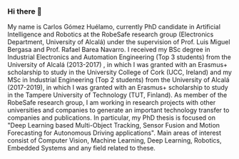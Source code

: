 ### Hi there 👋

My name is Carlos Gómez Huélamo, currently PhD candidate in Artificial Intelligence and Robotics at the RobeSafe research group (Electronics Department, University of Alcalá) under the supervision of Prof. Luis Miguel Bergasa and Prof. Rafael Barea Navarro. I received my BSc degree in Industrial Electronics and Automation Engineering (Top 3 students) from the University of Alcalá (2013-2017) , in which I was granted with an Erasmus+ scholarship to study in the University College of Cork (UCC, Ireland) and my MSc in Industrial Engineering (Top 2 students) from the University of Alcalá (2017-2019), in which I was granted with an Erasmus+ scholarship to study in the Tampere University of Technology (TUT, Finland). As member of the RobeSafe research group, I am working in research projects with other universities and companies to generate an important technology transfer to companies and publications. In particular, my PhD thesis is focused on "Deep Learning based Multi-Object Tracking, Sensor Fusion and Motion Forecasting for Autonomous Driving applications". Main areas of interest consist of Computer Vision, Machine Learning, Deep Learning, Robotics, Embedded Systems and any field related to these.

<!--
**Cram3r95/Cram3r95** is a ✨ _special_ ✨ repository because its `README.md` (this file) appears on your GitHub profile.

Here are some ideas to get you started:

- 🔭 I’m currently working on ...
- 🌱 I’m currently learning ...
- 👯 I’m looking to collaborate on ...
- 🤔 I’m looking for help with ...
- 💬 Ask me about ...
- 📫 How to reach me: ...
- 😄 Pronouns: ...
- ⚡ Fun fact: ...
-->
